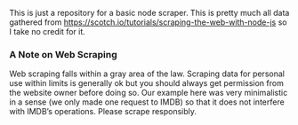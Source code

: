 This is just a repository for a basic node scraper.  This is pretty much all data gathered from https://scotch.io/tutorials/scraping-the-web-with-node-js so I take no credit for it.


### A Note on Web Scraping

Web scraping falls within a gray area of the law. Scraping data for personal use within limits is generally ok but you should always get permission from the website owner before doing so. Our example here was very minimalistic in a sense (we only made one request to IMDB) so that it does not interfere with IMDB’s operations. Please scrape responsibly.
